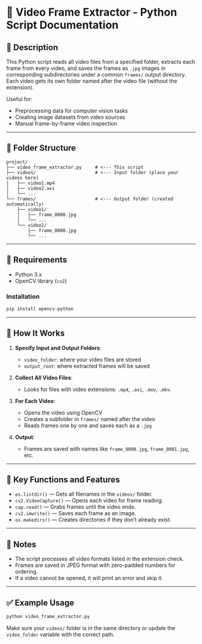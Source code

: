# 📄 Video Frame Extractor - Python Script Documentation

## 📝 Description

This Python script reads all video files from a specified folder, extracts each frame from every video, and saves the frames as `.jpg` images in corresponding subdirectories under a common `frames/` output directory. Each video gets its own folder named after the video file (without the extension).

Useful for:
- Preprocessing data for computer vision tasks
- Creating image datasets from video sources
- Manual frame-by-frame video inspection

---

## 📁 Folder Structure

```
project/
├── video_frame_extractor.py     # <--- This script
├── videos/                      # <--- Input folder (place your videos here)
│   ├── video1.mp4
│   ├── video2.avi
│   └── ...
└── frames/                      # <--- Output folder (created automatically)
    ├── video1/
    │   ├── frame_0000.jpg
    │   └── ...
    └── video2/
        ├── frame_0000.jpg
        └── ...
```

---

## 🔧 Requirements

- Python 3.x
- OpenCV library (`cv2`)

### Installation
```bash
pip install opencv-python
```

---

## 🚀 How It Works

1. **Specify Input and Output Folders**:
   - `video_folder`: where your video files are stored
   - `output_root`: where extracted frames will be saved

2. **Collect All Video Files**:
   - Looks for files with video extensions: `.mp4`, `.avi`, `.mov`, `.mkv`.

3. **For Each Video**:
   - Opens the video using OpenCV
   - Creates a subfolder in `frames/` named after the video
   - Reads frames one by one and saves each as a `.jpg`

4. **Output**:
   - Frames are saved with names like `frame_0000.jpg`, `frame_0001.jpg`, etc.

---

## 🧠 Key Functions and Features

- `os.listdir()` — Gets all filenames in the `videos/` folder.
- `cv2.VideoCapture()` — Opens each video for frame reading.
- `cap.read()` — Grabs frames until the video ends.
- `cv2.imwrite()` — Saves each frame as an image.
- `os.makedirs()` — Creates directories if they don’t already exist.

---

## 📌 Notes

- The script processes all video formats listed in the extension check.
- Frames are saved in JPEG format with zero-padded numbers for ordering.
- If a video cannot be opened, it will print an error and skip it.

---

## ✅ Example Usage

```bash
python video_frame_extractor.py
```

Make sure your `videos/` folder is in the same directory or update the `video_folder` variable with the correct path.
